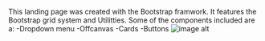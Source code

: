 This landing page was created with the Bootstrap framwork.
It features the Bootstrap grid system and Utilitties.
Some of the components included are a:
-Dropdown menu
-Offcanvas
-Cards
-Buttons
![image alt]()
